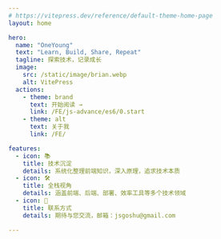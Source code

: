 ```yaml
---
# https://vitepress.dev/reference/default-theme-home-page
layout: home

hero:
  name: "OneYoung"
  text: "Learn, Build, Share, Repeat"
  tagline: 探索技术，记录成长
  image:
    src: /static/image/brian.webp
    alt: VitePress
  actions:
    - theme: brand
      text: 开始阅读 →
      link: /FE/js-advance/es6/0.start
    - theme: alt
      text: 关于我
      link: /FE/

features:
  - icon: 📚
    title: 技术沉淀
    details: 系统化整理前端知识，深入原理，追求技术本质
  - icon: 🛠️
    title: 全栈视角
    details: 涵盖前端、后端、部署、效率工具等多个技术领域
  - icon: 📧
    title: 联系方式
    details: 期待与您交流，邮箱：jsgoshu@gmail.com

---
```


<HomeUnderline />
